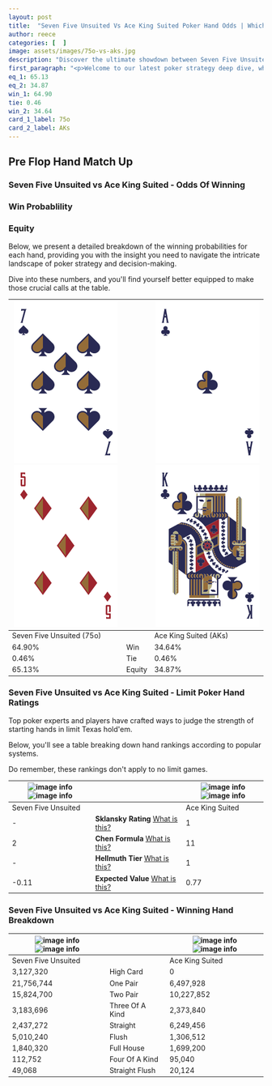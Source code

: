 ```yaml
---
layout: post
title:  "Seven Five Unsuited Vs Ace King Suited Poker Hand Odds | Which Is The Better Hand In Poker? A Complete Guide"
author: reece
categories: [  ]
image: assets/images/75o-vs-aks.jpg
description: "Discover the ultimate showdown between Seven Five Unsuited and Ace King Suited in poker! Uncover the odds, strategies, and scenarios where one hand triumphs over the other. Get ready to up your poker game with this thrilling analysis."
first_paragraph: "<p>Welcome to our latest poker strategy deep dive, where we're pitting two distinct hands against each other in a high-stakes showdown: Seven Five Unsuited vs Ace King Suited.</p><p>In the dynamic world of poker, every decision counts, and knowing which hand holds the upper hand is key to your success at the table.</p><p>In this article, we'll dissect these two hands, explore the scenarios where one dominates the other, and equip you with the knowledge to make strategic choices that can tip the odds in your favor.</p><p>Get ready to unravel the intriguing dynamics of these poker hands and elevate your game to new heights.</p>"
eq_1: 65.13
eq_2: 34.87
win_1: 64.90
tie: 0.46
win_2: 34.64
card_1_label: 75o
card_2_label: AKs
---
```




[comment]: # (sp0)

## Pre Flop Hand Match Up

<div class="table hand-ratings" markdown="1"> 



### Seven Five Unsuited vs Ace King Suited - Odds Of Winning


  
<div class="row graphs"> 
<div class="col-lg-6">
    <h3>Win Probablility</h3>
    <canvas id="WinChart"></canvas>
</div>
<div class="col-lg-6">
    <h3>Equity</h3>
    <canvas id="EquityChart"></canvas>
</div>
</div>

  Below, we present a detailed breakdown of the winning probabilities for each hand, providing you with the insight you need to navigate the intricate landscape of poker strategy and decision-making. 

Dive into these numbers, and you'll find yourself better equipped to make those crucial calls at the table.


    
| ![image info](assets/images/hand1/7.png) ![image info](assets/images/hand1/5o.png) |  | ![image info](assets/images/hand2/a.png) ![image info](assets/images/hand2/k.png) |
| -------- | -------- | -------- |
| Seven Five Unsuited (75o) |  | Ace King Suited (AKs) |
| 64.90% | Win | 34.64% |
| 0.46% | Tie | 0.46% |
| 65.13% | Equity | 34.87% |




[comment]: # (sp1)



### Seven Five Unsuited vs Ace King Suited - Limit Poker Hand Ratings

Top poker experts and players have crafted ways to judge the strength of starting hands in limit Texas hold'em. 

Below, you'll see a table breaking down hand rankings according to popular systems. 

Do remember, these rankings don't apply to no limit games.


    
| ![image info](https://www.riverpairs.com/assets/images/hand1/7.png) ![image info](https://www.riverpairs.com/assets/images/hand1/5o.png) |  | ![image info](https://www.riverpairs.com/assets/images/hand2/a.png) ![image info](https://www.riverpairs.com/assets/images/hand2/k.png) |
| -------- | -------- | -------- |
| Seven Five Unsuited |  | Ace King Suited |
| - | **Sklansky Rating** [What is this?](/sklansky-rating-explained) | 1 |
| 2 | **Chen Formula** [What is this?](/chen-formula-explained) | 11 |
| - | **Hellmuth Tier** [What is this?](/Hellmuth-tier-explained) | 1 |
| -0.11 | **Expected Value** [What is this?](/expected-value-explained) | 0.77 |




[comment]: # (sp2)



### Seven Five Unsuited vs Ace King Suited - Winning Hand Breakdown


    
| ![image info](https://www.riverpairs.com/assets/images/hand1/7.png) ![image info](https://www.riverpairs.com/assets/images/hand1/5o.png) |  | ![image info](https://www.riverpairs.com/assets/images/hand2/a.png) ![image info](https://www.riverpairs.com/assets/images/hand2/k.png) |
| -------- | -------- | -------- |
| Seven Five Unsuited |  | Ace King Suited |
| 3,127,320 | High Card | 0 |
| 21,756,744 | One Pair | 6,497,928 |
| 15,824,700 | Two Pair | 10,227,852 |
| 3,183,696 | Three Of A Kind | 2,373,840 |
| 2,437,272 | Straight | 6,249,456 |
| 5,010,240 | Flush | 1,306,512 |
| 1,840,320 | Full House | 1,699,200 |
| 112,752 | Four Of A Kind | 95,040 |
| 49,068 | Straight Flush | 20,124 |




[comment]: # (sp3)



</div>

[comment]: # (sp4)



[comment]: # (sp5)

